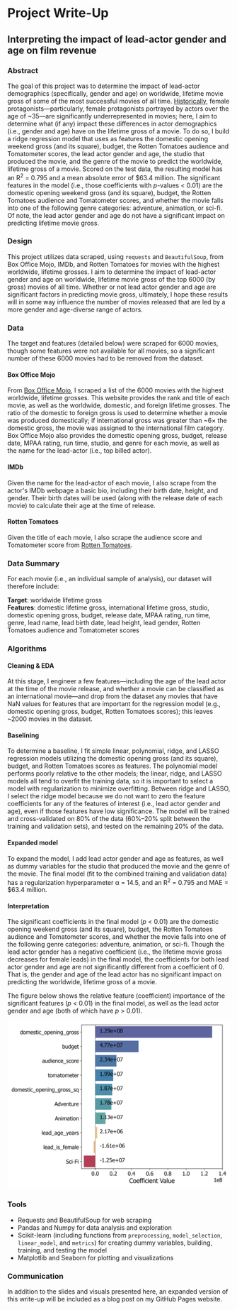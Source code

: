 # Project Write-Up
## Interpreting the impact of lead-actor gender and age on film revenue


### Abstract

The goal of this project was to determine the impact of lead-actor demographics (specifically, gender and age) on worldwide, lifetime movie gross of some of the most successful movies of all time. [Historically](https://womenintvfilm.sdsu.edu/research/), female protagonists&mdash;particularly, female protagonists portrayed by actors over the age of ~35&mdash;are significantly underrepresented in movies; here, I aim to determine what (if any) impact these differences in actor demographics (i.e., gender and age) have on the lifetime gross of a movie. To do so, I build a ridge regression model that uses as features the domestic opening weekend gross (and its square), budget, the Rotten Tomatoes audience and Tomatometer scores, the lead actor gender and age, the studio that produced the movie, and the genre of the movie to predict the worldwide, lifetime gross of a movie. Scored on the test data, the resulting model has an R<sup>2</sup> = 0.795 and a mean absolute error of $63.4 million. The significant features in the model (i.e., those coefficients with _p_-values < 0.01) are the domestic opening weekend gross (and its square), budget, the Rotten Tomatoes audience and Tomatometer scores, and whether the movie falls into one of the following genre categories: adventure, animation, or sci-fi. Of note, the lead actor gender and age do not have a significant impact on predicting lifetime movie gross.


### Design

This project utilizes data scraped, using `requests` and `BeautifulSoup`, from Box Office Mojo, IMDb, and Rotten Tomatoes for movies with the highest worldwide, lifetime grosses. I aim to determine the impact of lead-actor gender and age on worldwide, lifetime movie gross of the top 6000 (by gross) movies of all time. Whether or not lead actor gender and age are significant factors in predicting movie gross, ultimately, I hope these results will in some way influence the number of movies released that are led by a more gender and age-diverse range of actors.


### Data
The target and features (detailed below) were scraped for 6000 movies, though some features were not available for all movies, so a significant number of these 6000 movies had to be removed from the dataset.

#### Box Office Mojo
From [Box Office Mojo](https://www.boxofficemojo.com/chart/ww_top_lifetime_gross/?offset=0), I scraped a list of the 6000 movies with the highest worldwide, lifetime grosses. This website provides the rank and title of each movie, as well as the worldwide, domestic, and foreign lifetime grosses. The ratio of the domestic to foreign gross is used to determine whether a movie was produced domestically; if international gross was greater than ~6&times; the domestic gross, the movie was assigned to the international film category. Box Office Mojo also provides the domestic opening gross, budget, release date, MPAA rating, run time, studio, and genre for each movie, as well as the name for the lead-actor (i.e., top billed actor).

#### IMDb
Given the name for the lead-actor of each movie, I also scrape from the actor's IMDb webpage a basic bio, including their birth date, height, and gender. Their birth dates will be used (along with the release date of each movie) to calculate their age at the time of release.

#### Rotten Tomatoes
Given the title of each movie, I also scrape the audience score and Tomatometer score from [Rotten Tomatoes](https://www.rottentomatoes.com).

### Data Summary
For each movie (i.e., an individual sample of analysis), our dataset will therefore include:

**Target**: worldwide lifetime gross <br>
**Features**: domestic lifetime gross, international lifetime gross, studio, domestic opening gross, budget, release date, MPAA rating, run time, genre, lead name, lead birth date, lead height, lead gender, Rotten Tomatoes audience and Tomatometer scores


### Algorithms

#### Cleaning & EDA
At this stage, I engineer a few features&mdash;including the age of the lead actor at the time of the movie release, and whether a movie can be classified as an international movie&mdash;and drop from the dataset any movies that have NaN values for features that are important for the regression model (e.g., domestic opening gross, budget, Rotten Tomatoes scores); this leaves ~2000 movies in the dataset.

#### Baselining
To determine a baseline, I fit simple linear, polynomial, ridge, and LASSO regression models utilizing the domestic opening gross (and its square), budget, and Rotten Tomatoes scores as features. The polynomial model performs poorly relative to the other models; the linear, ridge, and LASSO models all tend to overfit the training data, so it is important to select a model with regularization to minimize overfitting. Between ridge and LASSO, I select the ridge model because we do not want to zero the feature coefficients for any of the features of interest (i.e., lead actor gender and age), even if those features have low significance. The model will be trained and cross-validated on 80% of the data (60%&ndash;20% split between the training and validation sets), and tested on the remaining 20% of the data.

#### Expanded model
To expand the model, I add lead actor gender and age as features, as well as dummy variables for the studio that produced the movie and the genre of the movie. The final model (fit to the combined training and validation data) has a regularization hyperparameter &alpha; = 14.5, and an R<sup>2</sup> = 0.795 and MAE = $63.4 million.


#### Interpretation
The significant coefficients in the final model (_p_ < 0.01) are the domestic opening weekend gross (and its square), budget, the Rotten Tomatoes audience and Tomatometer scores, and whether the movie falls into one of the following genre categories: adventure, animation, or sci-fi. Though the lead actor gender has a negative coefficient (i.e., the lifetime movie gross decreases for female leads) in the final model, the coefficients for both lead actor gender and age are not significantly different from a coefficient of 0. That is, the gender and age of the lead actor has no significant impact on predicting the worldwide, lifetime gross of a movie.

The figure below shows the relative feature (coefficient) importance of the significant features (_p_ < 0.01) in the final model, as well as the lead actor gender and age (both of which have _p_ > 0.01).

<p align="center">
<img src="https://github.com/hmlewis-astro/imdb_movie_gross/blob/main/figures/ridge_final_coef_studio_genre_trim_significant_include_demographics.png" width="600" />
</p>

### Tools
- Requests and BeautifulSoup for web scraping
- Pandas and Numpy for data analysis and exploration
- Scikit-learn (including functions from `preprocessing`, `model_selection`, `linear_model`, and `metrics`) for creating dummy variables, building, training, and testing the model
- Matplotlib and Seaborn for plotting and visualizations

### Communication

In addition to the slides and visuals presented here, an expanded version of this write-up will be included as a blog post on my GitHub Pages website.
